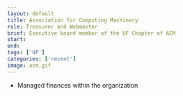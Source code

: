 ```yaml
---
layout: default
title: Association for Computing Machinery
role: Treasurer and Webmaster
brief: Executive board member of the UF Chapter of ACM
start:
end:
tags: ['UF']
categories: ['recent']
image: acm.gif
---
```

* Managed finances within the organization